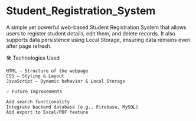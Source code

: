 # Student_Registration_System

A simple yet powerful web-based Student Registration System that allows users to register student details, edit them, and delete records. It also supports data persistence using Local Storage, ensuring data remains even after page refresh.

🛠️ Technologies Used

    HTML – Structure of the webpage
    CSS – Styling & Layout
    JavaScript – Dynamic behavior & Local Storage

    💡 Future Improvements

    Add search functionality
    Integrate backend database (e.g., Firebase, MySQL)
    Add export to Excel/PDF feature

